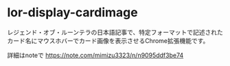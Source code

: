 # lor-display-cardimage
レジェンド・オブ・ルーンテラの日本語記事で、特定フォーマットで記述されたカード名にマウスホバーでカード画像を表示させるChrome拡張機能です。

詳細はnoteで
https://note.com/mimizu3323/n/n9095ddf3be74
